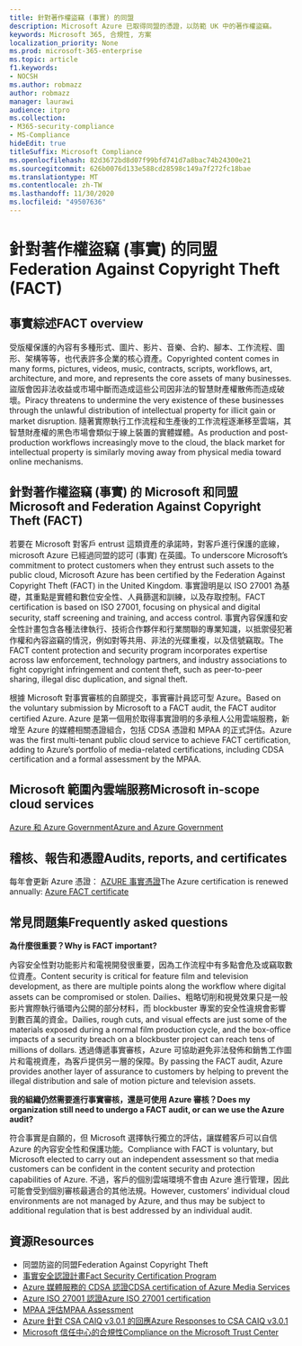 ```yaml
---
title: 針對著作權盜竊 (事實) 的同盟
description: Microsoft Azure 已取得同盟的憑證，以防範 UK 中的著作權盜竊。
keywords: Microsoft 365, 合規性, 方案
localization_priority: None
ms.prod: microsoft-365-enterprise
ms.topic: article
f1.keywords:
- NOCSH
ms.author: robmazz
author: robmazz
manager: laurawi
audience: itpro
ms.collection:
- M365-security-compliance
- MS-Compliance
hideEdit: true
titleSuffix: Microsoft Compliance
ms.openlocfilehash: 82d3672bd8d07f99bfd741d7a8bac74b24300e21
ms.sourcegitcommit: 626b0076d133e588cd28598c149a7f272fc18bae
ms.translationtype: MT
ms.contentlocale: zh-TW
ms.lasthandoff: 11/30/2020
ms.locfileid: "49507636"
---
```

# <a name="federation-against-copyright-theft-fact"></a><span data-ttu-id="1d85d-104">針對著作權盜竊 (事實) 的同盟</span><span class="sxs-lookup"><span data-stu-id="1d85d-104">Federation Against Copyright Theft (FACT)</span></span>

## <a name="fact-overview"></a><span data-ttu-id="1d85d-105">事實綜述</span><span class="sxs-lookup"><span data-stu-id="1d85d-105">FACT overview</span></span>

<span data-ttu-id="1d85d-106">受版權保護的內容有多種形式、圖片、影片、音樂、合約、腳本、工作流程、圖形、架構等等，也代表許多企業的核心資產。</span><span class="sxs-lookup"><span data-stu-id="1d85d-106">Copyrighted content comes in many forms, pictures, videos, music, contracts, scripts, workflows, art, architecture, and more, and represents the core assets of many businesses.</span></span> <span data-ttu-id="1d85d-107">盜版會因非法收益或市場中斷而造成這些公司因非法的智慧財產權散佈而造成破壞。</span><span class="sxs-lookup"><span data-stu-id="1d85d-107">Piracy threatens to undermine the very existence of these businesses through the unlawful distribution of intellectual property for illicit gain or market disruption.</span></span> <span data-ttu-id="1d85d-108">隨著實際執行工作流程和生產後的工作流程逐漸移至雲端，其智慧財產權的黑色市場會類似于線上裝置的實體媒體。</span><span class="sxs-lookup"><span data-stu-id="1d85d-108">As production and post-production workflows increasingly move to the cloud, the black market for intellectual property is similarly moving away from physical media toward online mechanisms.</span></span>

## <a name="microsoft-and-federation-against-copyright-theft-fact"></a><span data-ttu-id="1d85d-109">針對著作權盜竊 (事實) 的 Microsoft 和同盟</span><span class="sxs-lookup"><span data-stu-id="1d85d-109">Microsoft and Federation Against Copyright Theft (FACT)</span></span>

<span data-ttu-id="1d85d-110">若要在 Microsoft 對客戶 entrust 這類資產的承諾時，對客戶進行保護的底線，microsoft Azure 已經過同盟的認可 (事實) 在英國。</span><span class="sxs-lookup"><span data-stu-id="1d85d-110">To underscore Microsoft’s commitment to protect customers when they entrust such assets to the public cloud, Microsoft Azure has been certified by the Federation Against Copyright Theft (FACT) in the United Kingdom.</span></span> <span data-ttu-id="1d85d-111">事實證明是以 ISO 27001 為基礎，其重點是實體和數位安全性、人員篩選和訓練，以及存取控制。</span><span class="sxs-lookup"><span data-stu-id="1d85d-111">FACT certification is based on ISO 27001, focusing on physical and digital security, staff screening and training, and access control.</span></span> <span data-ttu-id="1d85d-112">事實內容保護和安全性計畫包含各種法律執行、技術合作夥伴和行業關聯的專業知識，以抵禦侵犯著作權和內容盜竊的情況，例如對等共用、非法的光碟重複，以及信號竊取。</span><span class="sxs-lookup"><span data-stu-id="1d85d-112">The FACT content protection and security program incorporates expertise across law enforcement, technology partners, and industry associations to fight copyright infringement and content theft, such as peer-to-peer sharing, illegal disc duplication, and signal theft.</span></span>

<span data-ttu-id="1d85d-113">根據 Microsoft 對事實審核的自願提交，事實審計員認可型 Azure。</span><span class="sxs-lookup"><span data-stu-id="1d85d-113">Based on the voluntary submission by Microsoft to a FACT audit, the FACT auditor certified Azure.</span></span> <span data-ttu-id="1d85d-114">Azure 是第一個用於取得事實證明的多承租人公用雲端服務，新增至 Azure 的媒體相關憑證組合，包括 CDSA 憑證和 MPAA 的正式評估。</span><span class="sxs-lookup"><span data-stu-id="1d85d-114">Azure was the first multi-tenant public cloud service to achieve FACT certification, adding to Azure’s portfolio of media-related certifications, including CDSA certification and a formal assessment by the MPAA.</span></span>

## <a name="microsoft-in-scope-cloud-services"></a><span data-ttu-id="1d85d-115">Microsoft 範圍內雲端服務</span><span class="sxs-lookup"><span data-stu-id="1d85d-115">Microsoft in-scope cloud services</span></span>

[<span data-ttu-id="1d85d-116">Azure 和 Azure Government</span><span class="sxs-lookup"><span data-stu-id="1d85d-116">Azure and Azure Government</span></span>](https://aka.ms/AzureCompliance)

## <a name="audits-reports-and-certificates"></a><span data-ttu-id="1d85d-117">稽核、報告和憑證</span><span class="sxs-lookup"><span data-stu-id="1d85d-117">Audits, reports, and certificates</span></span>

<span data-ttu-id="1d85d-118">每年會更新 Azure 憑證： [AZURE 事實憑證](https://aka.ms/azurefactcert)</span><span class="sxs-lookup"><span data-stu-id="1d85d-118">The Azure certification is renewed annually: [Azure FACT certificate](https://aka.ms/azurefactcert)</span></span>

## <a name="frequently-asked-questions"></a><span data-ttu-id="1d85d-119">常見問題集</span><span class="sxs-lookup"><span data-stu-id="1d85d-119">Frequently asked questions</span></span>

<span data-ttu-id="1d85d-120">**為什麼很重要？**</span><span class="sxs-lookup"><span data-stu-id="1d85d-120">**Why is FACT important?**</span></span>

<span data-ttu-id="1d85d-121">內容安全性對功能影片和電視開發很重要，因為工作流程中有多點會危及或竊取數位資產。</span><span class="sxs-lookup"><span data-stu-id="1d85d-121">Content security is critical for feature film and television development, as there are multiple points along the workflow where digital assets can be compromised or stolen.</span></span> <span data-ttu-id="1d85d-122">Dailies、粗略切削和視覺效果只是一般影片實際執行循環內公開的部分材料，而 blockbuster 專案的安全性違規會影響到數百萬的資金。</span><span class="sxs-lookup"><span data-stu-id="1d85d-122">Dailies, rough cuts, and visual effects are just some of the materials exposed during a normal film production cycle, and the box-office impacts of a security breach on a blockbuster project can reach tens of millions of dollars.</span></span> <span data-ttu-id="1d85d-123">透過傳遞事實審核，Azure 可協助避免非法發佈和銷售工作圖片和電視資產，為客戶提供另一層的保障。</span><span class="sxs-lookup"><span data-stu-id="1d85d-123">By passing the FACT audit, Azure provides another layer of assurance to customers by helping to prevent the illegal distribution and sale of motion picture and television assets.</span></span>

<span data-ttu-id="1d85d-124">**我的組織仍然需要進行事實審核，還是可使用 Azure 審核？**</span><span class="sxs-lookup"><span data-stu-id="1d85d-124">**Does my organization still need to undergo a FACT audit, or can we use the Azure audit?**</span></span>

<span data-ttu-id="1d85d-125">符合事實是自願的，但 Microsoft 選擇執行獨立的評估，讓媒體客戶可以自信 Azure 的內容安全性和保護功能。</span><span class="sxs-lookup"><span data-stu-id="1d85d-125">Compliance with FACT is voluntary, but Microsoft elected to carry out an independent assessment so that media customers can be confident in the content security and protection capabilities of Azure.</span></span> <span data-ttu-id="1d85d-126">不過，客戶的個別雲端環境不會由 Azure 進行管理，因此可能會受到個別審核最適合的其他法規。</span><span class="sxs-lookup"><span data-stu-id="1d85d-126">However, customers’ individual cloud environments are not managed by Azure, and thus may be subject to additional regulation that is best addressed by an individual audit.</span></span>

## <a name="resources"></a><span data-ttu-id="1d85d-127">資源</span><span class="sxs-lookup"><span data-stu-id="1d85d-127">Resources</span></span>

- <span data-ttu-id="1d85d-128">同盟防盜的同盟</span><span class="sxs-lookup"><span data-stu-id="1d85d-128">Federation Against Copyright Theft</span></span>
- [<span data-ttu-id="1d85d-129">事實安全認證計畫</span><span class="sxs-lookup"><span data-stu-id="1d85d-129">Fact Security Certification Program</span></span>](https://go.microsoft.com/fwlink/?linkid=2099508)
- [<span data-ttu-id="1d85d-130">Azure 媒體服務的 CDSA 認證</span><span class="sxs-lookup"><span data-stu-id="1d85d-130">CDSA certification of Azure Media Services</span></span>](https://aka.ms/cdsa-cert)
- [<span data-ttu-id="1d85d-131">Azure ISO 27001 認證</span><span class="sxs-lookup"><span data-stu-id="1d85d-131">Azure ISO 27001 certification</span></span>](https://aka.ms/Azure-BSI-Cert)
- [<span data-ttu-id="1d85d-132">MPAA 評估</span><span class="sxs-lookup"><span data-stu-id="1d85d-132">MPAA Assessment</span></span>](offering-mpaa.md)
- [<span data-ttu-id="1d85d-133">Azure 針對 CSA CAIQ v3.0.1 的回應</span><span class="sxs-lookup"><span data-stu-id="1d85d-133">Azure Responses to CSA CAIQ v3.0.1</span></span>](https://aka.ms/csacaiqresponses)
- [<span data-ttu-id="1d85d-134">Microsoft 信任中心的合規性</span><span class="sxs-lookup"><span data-stu-id="1d85d-134">Compliance on the Microsoft Trust Center</span></span>](https://www.microsoft.com/trust-center/compliance/compliance-overview)
